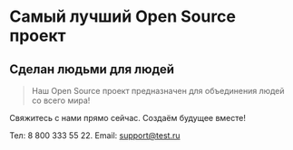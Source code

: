 # Самый лучший Open Source проект

## Сделан людьми для людей

> Наш Open Source проект предназначен для объединения людей со всего мира!

Свяжитесь с нами прямо сейчас. Создаём будущее вместе! 

Тел: 8 800 333 55 22.
Email: support@test.ru
